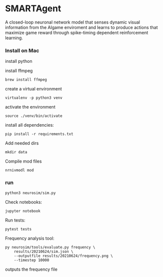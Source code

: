 # SMARTAgent
A closed-loop neuronal network model that senses dynamic visual information from the AIgame enviroment and learns to produce actions that maximize game reward through spike-timing dependent reinforcement learning.

### Install on Mac

install python

install ffmpeg

    brew install ffmpeg

create a virtual environment

    virtualenv -p python3 venv

activate the environment

    source ./venv/bin/activate

install all dependencies:

    pip install -r requirements.txt

Add needed dirs

    mkdir data

Compile mod files

    nrnivmodl mod

### run 

    python3 neurosim/sim.py

Check notebooks:

    jupyter notebook

Run tests:

    pytest tests

Frequency analysis tool:

    py neurosim/tools/evaluate.py frequency \
        results/20210624/sim.json \
        --outputfile results/20210624/frequency.png \
        --timestep 10000

outputs the frequency file
